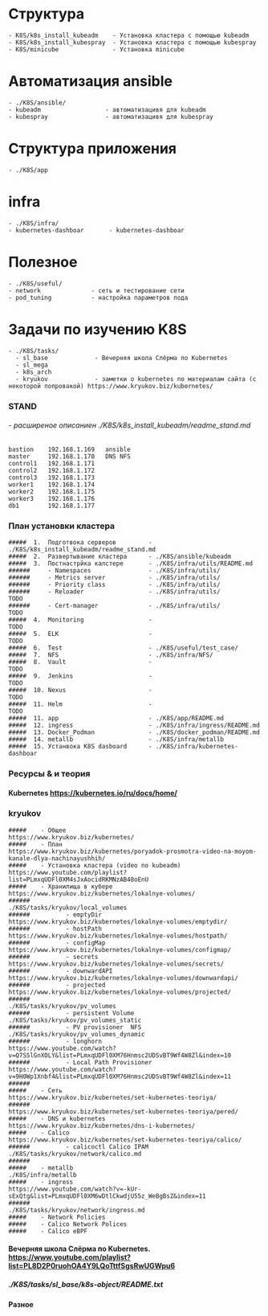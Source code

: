 # Структура 
    - K8S/k8s_install_kubeadm    - Установка кластера с помощью kubeadm
    - K8S/k8s_install_kubespray  - Установка кластера с помощью kubespray
    - K8S/minicube               - Установка minicube            

# Aвтоматизация ansible
    - ./K8S/ansible/
    - kubeadm                  - автоматизацивя для kubeadm
    - kubespray                - автоматизацивя для kubespray

# Структура приложения 
    - ./K8S/app

# infra
    - ./K8S/infra/
    - kubernetes-dashboar       - kubernetes-dashboar
     
# Полезное
    - ./K8S/useful/
    - network              - сеть и тестирование сети
    - pod_tuning           - настройка параметров пода
           
# Задачи по изучению K8S
    - ./K8S/tasks/
      - sl_base             - Вечерняя школа Слёрма по Kubernetes
      - sl_mega
      - k8s_arch
      - kryukov             - заметки о kubernetes по материалам сайта (с некоторой попровакой) https://www.kryukov.biz/kubernetes/ 

### STAND
######   - расширеное описаниен ./K8S/k8s_install_kubeadm/readme_stand.md
```
bastion    192.168.1.169   ansible
master     192.168.1.170   DNS NFS      
control1   192.168.1.171
control2   192.168.1.172
control3   192.168.1.173
worker1    192.168.1.174
worker2    192.168.1.175
worker3    192.168.1.176
db1        192.168.1.177
```

### План установки кластера 
```
#####  1.  Подготвока серверов         - ./K8S/k8s_install_kubeadm/readme_stand.md
#####  2.  Развертывание кластера      - ./K8S/ansible/kubeadm 
#####  3.  Постнастрйка калстере       - ./K8S/infra/utils/README.md
######     - Namespaces                - ./K8S/infra/utils/ 
######     - Metrics server            - ./K8S/infra/utils/  
######     - Priority class            - ./K8S/infra/utils/
######     - Reloader                  - ./K8S/infra/utils/                                     TODO
######     - Cert-manager              - ./K8S/infra/utils/                                     TODO
#####  4.  Monitoring                  -                                                        TODO
#####  5.  ELK                         -                                                        TODO
#####  6.  Test                        - ./K8S/useful/test_case/
#####  7.  NFS                         - ./K8S/infra/NFS/
#####  8.  Vault                       -                                                        TODO
#####  9.  Jenkins                     -                                                        TODO
#####  10. Nexus                       -                                                        TODO
#####  11. Helm                        -                                                        TODO
#####  11. арр                         - ./K8S/app/README.md
#####  12. ingress                     - ./K8S/infra/ingress/README.md
#####  13. Docker_Podman               - ./K8S/docker_podman/README.md
#####  14. metallb                     - ./K8S/infra/metallb
#####  15. Устанвока K8S dasboard      - ./K8S/infra/kubernetes-dashboar
```
### Ресурсы & и теория
#### Kubernetes                                           https://kubernetes.io/ru/docs/home/

### kryukov
```
#####    - Общее                                          https://www.kryukov.biz/kubernetes/
#####    - План                                           https://www.kryukov.biz/kubernetes/poryadok-prosmotra-video-na-moyom-kanale-dlya-nachinayushhih/
#####    - Установка кластера (video по kubeadm)          https://www.youtube.com/playlist?list=PLmxqUDFl0XM4sJxAocidRKMNzAB48oEnU
#####    - Хранилища в кубере                             https://www.kryukov.biz/kubernetes/lokalnye-volumes/
######                                                    ./K8S/tasks/kryukov/local_volumes
######          - emptyDir                                https://www.kryukov.biz/kubernetes/lokalnye-volumes/emptydir/
######          - hostPath                                https://www.kryukov.biz/kubernetes/lokalnye-volumes/hostpath/
######          - configMap                               https://www.kryukov.biz/kubernetes/lokalnye-volumes/configmap/
######          - secrets                                 https://www.kryukov.biz/kubernetes/lokalnye-volumes/secrets/
######          - downwardAPI                             https://www.kryukov.biz/kubernetes/lokalnye-volumes/downwardapi/
######          - projected                               https://www.kryukov.biz/kubernetes/lokalnye-volumes/projected/
######                                                    ./K8S/tasks/kryukov/pv_volumes
######          - persistent Volume                       ./K8S/tasks/kryukov/pv_volumes_static
######          - PV provisioner  NFS                     ./K8S/tasks/kryukov/pv_volumes_dynamic  
######          - longhorn                                https://www.youtube.com/watch?v=Q7SSlGnXOLY&list=PLmxqUDFl0XM76Hnmsc2UDSvBT9Wf4W8Zl&index=10
######          - Local Path Provisioner                  https://www.youtube.com/watch?v=9H0Wp1Xnbf4&list=PLmxqUDFl0XM76Hnmsc2UDSvBT9Wf4W8Zl&index=11
######
#####    - Сеть                                           https://www.kryukov.biz/kubernetes/set-kubernetes-teoriya/ 
######                                                    https://www.kryukov.biz/kubernetes/set-kubernetes-teoriya/pered/
#####    - DNS и kubernetes                               https://www.kryukov.biz/kubernetes/dns-i-kubernetes/
#####    - Calico                                         https://www.kryukov.biz/kubernetes/set-kubernetes-teoriya/calico/	
######          - calicoctl Calico IPAM                   ./K8S/tasks/kryukov/network/calico.md
######
#####    - metallb                                        ./K8S/infra/metallb
#####    - ingress                                        https://www.youtube.com/watch?v=-kUr-sExQtg&list=PLmxqUDFl0XM6wDtlCkwdjU55z_WeBgBsZ&index=11
######                                                    ./K8S/tasks/kryukov/network/ingress.md
#####    - Network Policies       
#####    - Calico Network Polices
#####    - Calico eBPF
```




#### Вечерняя школа Слёрма по Kubernetes.                  https://www.youtube.com/playlist?list=PL8D2P0ruohOA4Y9LQoTttfSgsRwUGWpu6
#####                                                      ./K8S/tasks/sl_base/k8s-object/README.txt



####   Разное 

